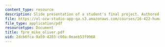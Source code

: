 ```yaml
---
content_type: resource
description: Slide presentation of a student's final project. Authored by Mike Oliver.
file: https://ol-ocw-studio-app-qa.s3.amazonaws.com/courses/16-422-human-supervisory-control-of-automated-systems-spring-2004/2dcb6fca9a594203c00a0eaeb53f9968_fpre_mike_oliver.pdf
file_type: application/pdf
resourcetype: Document
title: fpre_mike_oliver.pdf
uid: 2dcb6fca-9a59-4203-c00a-0eaeb53f9968
---
```

